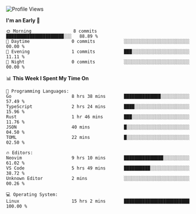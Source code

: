 <!--START_SECTION:waka-->
![Profile Views](http://img.shields.io/badge/Profile%20Views-0-blue)

**I'm an Early 🐤** 

```text
🌞 Morning                8 commits           ██████████████████████░░░   88.89 % 
🌆 Daytime                0 commits           ░░░░░░░░░░░░░░░░░░░░░░░░░   00.00 % 
🌃 Evening                1 commits           ███░░░░░░░░░░░░░░░░░░░░░░   11.11 % 
🌙 Night                  0 commits           ░░░░░░░░░░░░░░░░░░░░░░░░░   00.00 % 
```


📊 **This Week I Spent My Time On** 

```text
💬 Programming Languages: 
Go                       8 hrs 38 mins       ██████████████░░░░░░░░░░░   57.49 % 
TypeScript               2 hrs 24 mins       ████░░░░░░░░░░░░░░░░░░░░░   15.96 % 
Rust                     1 hr 46 mins        ███░░░░░░░░░░░░░░░░░░░░░░   11.76 % 
JSON                     40 mins             █░░░░░░░░░░░░░░░░░░░░░░░░   04.50 % 
TOML                     22 mins             █░░░░░░░░░░░░░░░░░░░░░░░░   02.50 % 

🔥 Editors: 
Neovim                   9 hrs 10 mins       ███████████████░░░░░░░░░░   61.02 % 
VS Code                  5 hrs 49 mins       ██████████░░░░░░░░░░░░░░░   38.72 % 
Unknown Editor           2 mins              ░░░░░░░░░░░░░░░░░░░░░░░░░   00.26 % 

💻 Operating System: 
Linux                    15 hrs 2 mins       █████████████████████████   100.00 % 
```


<!--END_SECTION:waka-->
